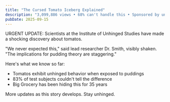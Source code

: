 ```yaml
---
title: "The Cursed Tomato Iceberg Explained"
description: "3,099,886 views • 68% can't handle this • Sponsored by unhinged energy"
pubDate: 2025-09-15
---
```

URGENT UPDATE: Scientists at the Institute of Unhinged Studies have made a shocking discovery about tomatos.

"We never expected this," said lead researcher Dr. Smith, visibly shaken. "The implications for pudding theory are staggering."

Here's what we know so far:
- Tomatos exhibit unhinged behavior when exposed to puddings
- 83% of test subjects couldn't tell the difference
- Big Grocery has been hiding this for 35 years

More updates as this story develops. Stay unhinged.
